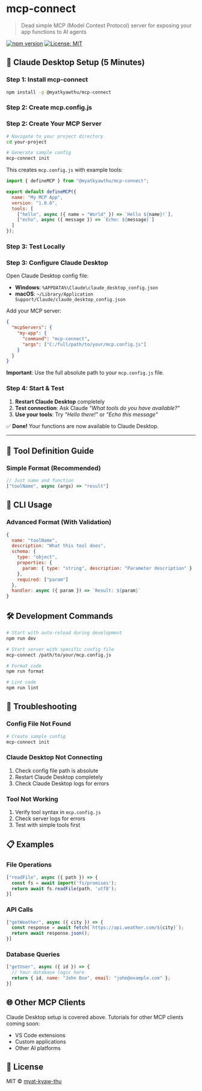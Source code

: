 # mcp-connect

> Dead simple MCP (Model Context Protocol) server for exposing your app functions to AI agents

[![npm version](https://badge.fury.io/js/mcp-connect.svg)](https://www.npmjs.com/package/mcp-connect)
[![License: MIT](https://img.shields.io/badge/License-MIT-yellow.svg)](https://opensource.org/licenses/MIT)

## 🚀 Claude Desktop Setup (5 Minutes)

### Step 1: Install mcp-connect

```bash
npm install -g @myatkyawthu/mcp-connect
```
### Step 2: Create mcp.config.js

### Step 2: Create Your MCP Server

```bash
# Navigate to your project directory
cd your-project

# Generate sample config
mcp-connect init
```

This creates `mcp.config.js` with example tools:

```javascript
import { defineMCP } from "@myatkyawthu/mcp-connect";

export default defineMCP({
  name: "My MCP App",
  version: "1.0.0",
  tools: [
    ["hello", async ({ name = "World" }) => `Hello ${name}!`],
    ["echo", async ({ message }) => `Echo: ${message}`]
  ]
});
```
### Step 3: Test Locally

### Step 3: Configure Claude Desktop

Open Claude Desktop config file:
- **Windows**: `%APPDATA%\Claude\claude_desktop_config.json`
- **macOS**: `~/Library/Application Support/Claude/claude_desktop_config.json`

Add your MCP server:

```json
{
  "mcpServers": {
    "my-app": {
      "command": "mcp-connect",
      "args": ["C:/full/path/to/your/mcp.config.js"]
    }
  }
}
```

**Important**: Use the full absolute path to your `mcp.config.js` file.

### Step 4: Start & Test

1. **Restart Claude Desktop** completely
2. **Test connection**: Ask Claude *"What tools do you have available?"*
3. **Use your tools**: Try *"Hello there!"* or *"Echo this message"*

✅ **Done!** Your functions are now available to Claude Desktop.

---

## 📖 Tool Definition Guide

### Simple Format (Recommended)

```javascript
// Just name and function
["toolName", async (args) => "result"]
```
## 🔧 CLI Usage

### Advanced Format (With Validation)

```javascript
{
  name: "toolName",
  description: "What this tool does",
  schema: {
    type: "object",
    properties: {
      param: { type: "string", description: "Parameter description" }
    },
    required: ["param"]
  },
  handler: async ({ param }) => `Result: ${param}`
}
```

## 🛠 Development Commands

```bash
# Start with auto-reload during development
npm run dev

# Start server with specific config file
mcp-connect /path/to/your/mcp.config.js

# Format code
npm run format

# Lint code
npm run lint
```

## 🔧 Troubleshooting

### Config File Not Found
```bash
# Create sample config
mcp-connect init
```

### Claude Desktop Not Connecting
1. Check config file path is absolute
2. Restart Claude Desktop completely
3. Check Claude Desktop logs for errors

### Tool Not Working
1. Verify tool syntax in `mcp.config.js`
2. Check server logs for errors
3. Test with simple tools first

## 📋 Examples

### File Operations
```javascript
["readFile", async ({ path }) => {
  const fs = await import('fs/promises');
  return await fs.readFile(path, 'utf8');
}]
```

### API Calls
```javascript
["getWeather", async ({ city }) => {
  const response = await fetch(`https://api.weather.com/${city}`);
  return await response.json();
}]
```

### Database Queries
```javascript
["getUser", async ({ id }) => {
  // Your database logic here
  return { id, name: "John Doe", email: "john@example.com" };
}]
```

## 🌐 Other MCP Clients

Claude Desktop setup is covered above. Tutorials for other MCP clients coming soon:
- VS Code extensions
- Custom applications
- Other AI platforms

## 📄 License

MIT © [myat-kyaw-thu](https://github.com/myat-kyaw-thu)